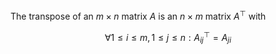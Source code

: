 The transpose of an $m \times n$ matrix $A$ is an $n \times m$ matrix $A^\top$ with

$$
\forall 1 \leq i \leq m, 1 \leq j \leq n: A^\top_{ij} = A_{ji}
$$